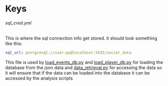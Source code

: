 # Keys



###### sql_cred.yml
This is where the sql connection info get stored. it should look something like this: 
```yaml
sql_url: postgresql://user:pw@localhost:5432/soccer_data
```
This file is used by [load_events_db.py](../scripts/load_events_db.py) and 
[load_player_db.py](../scripts/load_player_db.py) for loading the database from the 
json data and [data_retrieval.py](../scripts/data_retrieval.py) for accessing the data so it will 
ensure that if the data can be loaded into the database it can be accessed by the analysis scripts 